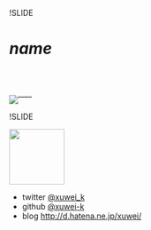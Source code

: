 !SLIDE

# $name$

<br /><br />

<a style="font-size: 10%" rel="license" href="http://creativecommons.org/licenses/by/2.1/jp/"><img alt="クリエイティブ・コモンズ・ライセンス" style="border-width:0" src="http://i.creativecommons.org/l/by/2.1/jp/88x31.png" /></a>

!SLIDE

<img src="https://pbs.twimg.com/profile_images/1931553270/xuwei.gif" width="100" height="100" />

- twitter [@xuwei_k](https://twitter.com/xuwei_k)
- github [@xuwei-k](https://github.com/xuwei-k)
- blog <http://d.hatena.ne.jp/xuwei/>

